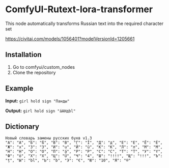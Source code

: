 # ComfyUI-Rutext-lora-transformer

This node automatically transforms Russian text into the required character set

<https://civitai.com/models/1056401?modelVersionId=1205661>

## Installation

1. Go to comfyui/custom_nodes
2. Clone the repository

## Example

**Input:**
`girl hold sign "Панды"`

**Output:**
`girl hold sign "áAHдbl"`

## Dictionary

```
Новый словарь замены русских букв v1.3
"А": "A", "Б": "ß", "В": "B", "Г": "Î", "Д": "д", "Е": "E", "Ё": "É", "Ж": "x", "З": "3", "И": "u", "Й": "ü", "К": "K", "Л": "л", "М": "M", "Н": "H", "О": "O", "П": "á", "Р": "P", "С": "C", "Т": "T", "У": "Y", "Ф": "ö", "Х": "X", "Ц": "Ü", "Ч": "4", "Ш": "!!!!", "Щ": "!!!", "Ъ": "ț", "Ы": "bl", "Ь": "b", "Э": "€", "Ю": "10", "Я": "®"
```

